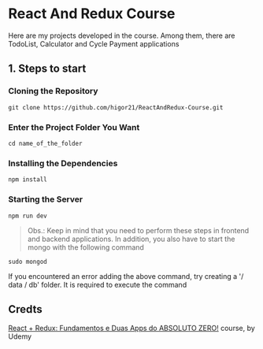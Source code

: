 # React And Redux Course

Here are my projects developed in the course. Among them, there are TodoList, Calculator and Cycle Payment applications

## 1. Steps to start

### Cloning the Repository

`git clone https://github.com/higor21/ReactAndRedux-Course.git`

### Enter the Project Folder You Want

`cd name_of_the_folder`

### Installing the Dependencies

`npm install`

### Starting the Server

`npm run dev`

> Obs.: Keep in mind that you need to perform these steps in frontend and backend applications. In addition, you also have to start the mongo with the following command

`sudo mongod`

If you encountered an error adding the above command, try creating a '/ data / db' folder. It is required to execute the command

## Credts 

[React + Redux: Fundamentos e Duas Apps do ABSOLUTO ZERO!](https://www.udemy.com/react-redux-pt/) course, by Udemy
